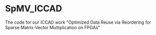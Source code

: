 # SpMV_ICCAD
The code for our ICCAD work "Optimized Data Reuse via Reordering for Sparse Matrix-Vector Multiplication on FPGAs"

